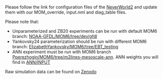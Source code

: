 Please follow the link for configuration files of the [NeverWorld2](https://github.com/ocean-eddy-cpt/NeverWorld2/tree/main/simulations/baselines/nw2_0.25deg_N15_baseline_hmix5) and update them with our MOM_override, input.nml and diag_table files.

Please note that:
* Unparameterized and ZB20 experiments can be run with default MOM6 branch: [NOAA-GFDL/MOM6/tree/dev/gfdl](https://github.com/NOAA-GFDL/MOM6/tree/dev/gfdl) 
* Yankovsky24 parameterization should be run with different MOM6 branch: [ElizabethYankovsky/MOM6/tree/EBT_testing](https://github.com/ElizabethYankovsky/MOM6/tree/EBT_testing)
* ANN experiment must be run with MOM6 branch [Pperezhogin/MOM6/tree/m2lines-mesoscale-ann](https://github.com/Pperezhogin/MOM6/tree/m2lines-mesoscale-ann). ANN weights you will find in [ANN/INPUT](https://github.com/m2lines/ANN-momentum-mesoscale/tree/main/configurations/OM4/ANN/INPUT)

Raw simulation data can be found on [Zenodo](https://zenodo.org/records/15328410)
